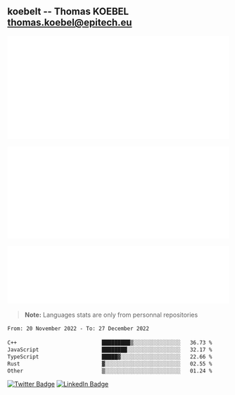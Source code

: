 ## koebelt -- Thomas KOEBEL <thomas.koebel@epitech.eu>

<!-- On github since 2018-->


![Metrics](/metrics.classic.svg)



<!--![Metrics](/metrics.plugin.introduction.repository.svg)-->
![Metrics](/metrics.plugin.isocalendar.svg)



![Metrics](/metrics.plugin.languages.svg)

> **Note:** Languages stats are only from personnal repositories

<!--START_SECTION:waka-->

```text
From: 20 November 2022 - To: 27 December 2022

C++                           █████████▒░░░░░░░░░░░░░░░   36.73 %
JavaScript                    ████████░░░░░░░░░░░░░░░░░   32.17 %
TypeScript                    █████▓░░░░░░░░░░░░░░░░░░░   22.66 %
Rust                          ▓░░░░░░░░░░░░░░░░░░░░░░░░   02.55 %
Other                         ▒░░░░░░░░░░░░░░░░░░░░░░░░   01.24 %
```

<!--END_SECTION:waka-->

[![Twitter Badge](https://img.shields.io/badge/Twitter-Profile-informational?style=flat&logo=twitter&logoColor=white&color=1CA2F1)](https://twitter.com/jesuis_roux)
[![LinkedIn Badge](https://img.shields.io/badge/LinkedIn-Profile-informational?style=flat&logo=linkedin&logoColor=white&color=0D76A8)](https://www.linkedin.com/in/koebelt/)
